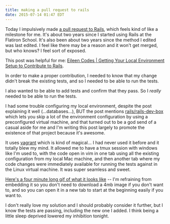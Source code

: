 ```yaml
---
title: making a pull request to rails
date: 2015-07-14 01:47 EDT
---
```


Today I impulsively made [a pull request to Rails][pull], which feels kind of
like a milestone for me. It's about two years since I started using Rails at
the Flatiron School. It's also been about two years since the method I edited
was last edited. I feel like there may be a reason and it won't get merged, but
who knows? I feel sort of exposed.

[pull]: https://github.com/rails/rails/pull/20872

This post was helpful for me: [Eileen Codes | Getting Your Local Environment
Setup to Contribute to Rails][setup].

[setup]: http://www.eileencodes.com/posts/getting-your-local-environment-setup-to-contribute-to-rails

In order to make a proper contribution, I needed to know that my change didn't
break the existing tests, and so I needed to be able to run the tests.

I also wanted to be able to add tests and confirm that they pass. So I *really*
needed to be able to run the tests.

I had some trouble configuring my local environment, despite the post
explaining it well (...databases...), BUT the post mentions
[rails/rails-dev-box][devbox] which lets you skip a lot of the environment
configuration by using a preconfigured virtual machine, and that turned out to
be a god send of a casual aside for me and I'm writing this post largely to
promote the existence of that project because it's awesome.

[devbox]: https://github.com/rails/rails-dev-box

It uses [vagrant][] which is kind of magical... I had never used it before and
it totally blew my mind. It allowed me to have a tmux session with windows like
I'm used to, with the code open in vim in one tab using all the existing
configuration from my local Mac machine, and then another tab where my code
changes were immediately available for running the tests against in the Linux
virtual machine. It was super seamless and sweet.

[vagrant]: https://www.vagrantup.com/

[Here's a four minute long gif of what it looks like][longgif] -- I'm
refraining from embedding it so you don't need to download a 4mb image if you
don't want to, and so you can open it in a new tab to start at the beginning
easily if you want to.

[longgif]: /img/2015-07-14-rails.gif

I don't really love my solution and I should probably consider it further, but
I know the tests are passing, including the new one I added. I think being a
little sleep deprived lowered my inhibition tonight.
